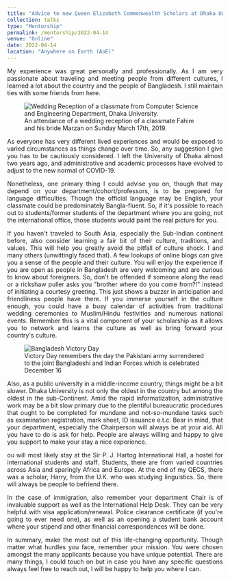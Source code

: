 ```yaml
---
title: "Advice to new Queen Elizabeth Commonwealth Scholars at Dhaka University"
collection: talks
type: "Mentorship"
permalink: /mentorship/2022-04-14
venue: "Online"
date: 2022-04-14
location: "Anywhere on Earth (AoE)"
---
```

<p style='text-align:justify;'>
My experience was great personally and professionally. As I am very passionate about traveling and meeting people from different cultures, I learned a lot about the country and the people of Bangladesh. I still maintain ties with some friends from here.  

</p>
<figure id="fahim_wedding">
  <img src="http://yusufbrima.github.io/images/fahim_wedding.png" alt="Wedding Reception of a classmate from Computer Science and Engineering Department, Dhaka University.">
  <figcaption
  >An attendance of a wedding reception of a classmate Fahim and his bride Marzan on Sunday March 17th, 2019.</figcaption>
</figure>
<p style='text-align:justify;'>
As everyone has very different lived experiences and would be exposed to varied circumstances as things change over time. So, any suggestion I give you has to be cautiously considered.  I left the University of Dhaka almost two years ago, and administrative and academic processes have evolved to adjust to the new normal of COVID-19.
</p>
<p style='text-align:justify;'>
Nonetheless, one primary thing I could advise you on, though that may depend on your department/cohort/professors, is to be prepared for language difficulties. Though the official language may be English, your classmate could be predominately Bangla-fluent.  So, if it's possible to reach out to students/former students of the department where you are going, not the international office, those students would paint the real picture for you. 
</p>
<p style='text-align:justify;'>
If you haven't traveled to South Asia, especially the Sub-Indian continent before, also consider learning a fair bit of their culture, traditions, and values. This will help you greatly avoid the pitfall of culture shock. I and many others (unwittingly faced that). A few lookups of online blogs can give you a sense of the people and their culture. You will enjoy the experience if you are open as people in Bangladesh are very welcoming and are curious to know about foreigners. So, don't be offended if someone along the read or a rickshaw puller asks you "brother where do you come from?!" instead of initiating a courtesy greeting. This just shows a buzzer in anticipation and friendliness people have there. If you immerse yourself in the culture enough, you could have a busy calendar of activities from traditional wedding ceremonies to Muslim/Hindu festivities and numerous national events. Remember this is a vital component of your scholarship as it allows you to network and learns the culture as well as bring forward your country's culture.
</p>
<figure id="national_libration">
  <img src="http://yusufbrima.github.io/images/national_libration.png" alt="Bangladesh Victory Day">
  <figcaption
  >Victory Day remembers the day the Pakistani army surrendered to the joint Bangladeshi and Indian Forces which is celebrated December 16</figcaption>
</figure>
<p style='text-align:justify;'>
Also, as a public university in a middle-income country, things might be a bit slower. Dhaka University is not only the oldest in the country but among the oldest in the sub-Continent. Amid the rapid informatization, administrative work may be a bit slow primary due to the plentiful bureaucratic procedures that ought to be completed for mundane and not-so-mundane tasks such as examination registration, mark sheet, ID issuance e.t.c. Bear in mind, that your department, especially the Chairperson will always be at your aid. All you have to do is ask for help. People are always willing and happy to give you support to make your stay a nice experience. 
</p>
<p style='text-align:justify;'>
ou will most likely stay at the Sir P. J. Hartog International Hall, a hostel for international students and staff. Students, there are from varied countries across Asia and sparingly Africa and Europe. At the end of my QECS, there was a scholar, Harry, from the U.K. who was studying linguistics. So, there will always be people to befriend there. 
</p>
<p style='text-align:justify;'>
In the case of immigration, also remember your department Chair is of invaluable support as well as the International Help Desk. They can be very helpful with visa application/renewal. Police clearance certificate (if you're going to ever need one), as well as an opening a student bank account where your stipend and other financial correspondences will be done. 
</p>
<p style='text-align:justify;'>
In summary, make the most out of this life-changing opportunity. Though matter what hurdles you face, remember your mission. You were chosen amongst the many applicants because you have unique potential.  There are many things, I could touch on but in case you have any specific questions always feel free to reach out, I will be happy to help you where I can.
</p>